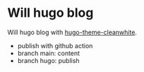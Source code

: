 # Will hugo blog

Will hugo blog with [hugo-theme-cleanwhite](https://github.com/zhaohuabing/hugo-theme-cleanwhite).

* publish with github action
* branch main: content
* branch hugo: publish

